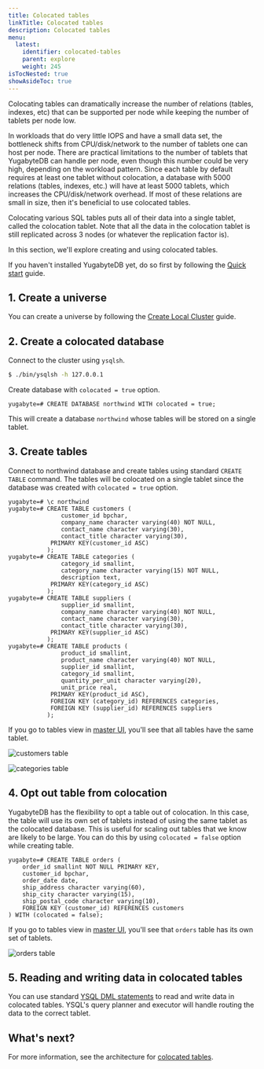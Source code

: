 ```yaml
---
title: Colocated tables
linkTitle: Colocated tables
description: Colocated tables
menu:
  latest:
    identifier: colocated-tables
    parent: explore
    weight: 245
isTocNested: true
showAsideToc: true
---
```


Colocating tables can dramatically increase the number of relations (tables, indexes, etc) that can
be supported per node while keeping the number of tablets per node low.

In workloads that do very little IOPS and have a small data set, the bottleneck shifts from
CPU/disk/network to the number of tablets one can host per node. There are practical limitations to
the number of tablets that YugabyteDB can handle per node, even though this number could be very high,
depending on the workload pattern.
Since each table by default requires at least one tablet without colocation, a database with 5000
relations (tables, indexes, etc.) will have at least 5000 tablets, which increases the CPU/disk/network
overhead. If most of these relations are small in size, then it's beneficial to use colocated tables.

Colocating various SQL tables puts all of their data into a single tablet, called the colocation tablet.
Note that all the data in the colocation tablet is still replicated across 3 nodes (or whatever the replication factor is).

In this section, we'll explore creating and using colocated tables.

If you haven't installed YugabyteDB yet, do so first by following the [Quick start](../../quick-start/install/) guide.

## 1. Create a universe

You can create a universe by following the [Create Local Cluster](../../quick-start/create-local-cluster/) guide.

## 2. Create a colocated database

Connect to the cluster using `ysqlsh`.
```sh
$ ./bin/ysqlsh -h 127.0.0.1
```

Create database with `colocated = true` option.

```postgresql
yugabyte=# CREATE DATABASE northwind WITH colocated = true;
```

This will create a database `northwind` whose tables will be stored on a single tablet.

## 3. Create tables

Connect to northwind database and create tables using standard `CREATE TABLE` command.
The tables will be colocated on a single tablet since the database was created with `colocated = true` option.

```postgresql
yugabyte=# \c northwind
yugabyte=# CREATE TABLE customers (
               customer_id bpchar,
               company_name character varying(40) NOT NULL,
               contact_name character varying(30),
               contact_title character varying(30),
            PRIMARY KEY(customer_id ASC)
           );
yugabyte=# CREATE TABLE categories (
               category_id smallint,
               category_name character varying(15) NOT NULL,
               description text,
            PRIMARY KEY(category_id ASC)
           );
yugabyte=# CREATE TABLE suppliers (
               supplier_id smallint,
               company_name character varying(40) NOT NULL,
               contact_name character varying(30),
               contact_title character varying(30),
            PRIMARY KEY(supplier_id ASC)
           );
yugabyte=# CREATE TABLE products (
               product_id smallint,
               product_name character varying(40) NOT NULL,
               supplier_id smallint,
               category_id smallint,
               quantity_per_unit character varying(20),
               unit_price real,
            PRIMARY KEY(product_id ASC),
           	FOREIGN KEY (category_id) REFERENCES categories,
           	FOREIGN KEY (supplier_id) REFERENCES suppliers
           );
```

If you go to tables view in [master UI](http://localhost:7000/tables), you'll see that all tables have the same tablet.

![customers table](/images/ce/colocated-tables-customers.png)

![categories table](/images/ce/colocated-tables-categories.png)

## 4. Opt out table from colocation

YugabyteDB has the flexibility to opt a table out of colocation. In this case, the table will use its own set of tablets
instead of using the same tablet as the colocated database. This is useful for scaling out tables that we know are likely
to be large. You can do this by using `colocated = false` option while creating table.

```postgresql
yugabyte=# CREATE TABLE orders (
    order_id smallint NOT NULL PRIMARY KEY,
    customer_id bpchar,
    order_date date,
    ship_address character varying(60),
    ship_city character varying(15),
    ship_postal_code character varying(10),
    FOREIGN KEY (customer_id) REFERENCES customers
) WITH (colocated = false);
```

If you go to tables view in [master UI](http://localhost:7000/tables), you'll see that `orders` table has its own set of tablets.

![orders table](/images/ce/colocated-tables-opt-out.png)

## 5. Reading and writing data in colocated tables

You can use standard [YSQL DML statements](../../api/ysql) to read and write data in colocated tables. YSQL's query planner and executor
will handle routing the data to the correct tablet.


## What's next?

For more information, see the architecture for [colocated tables](https://github.com/yugabyte/yugabyte-db/blob/master/architecture/design/ysql-colocated-tables.md).
